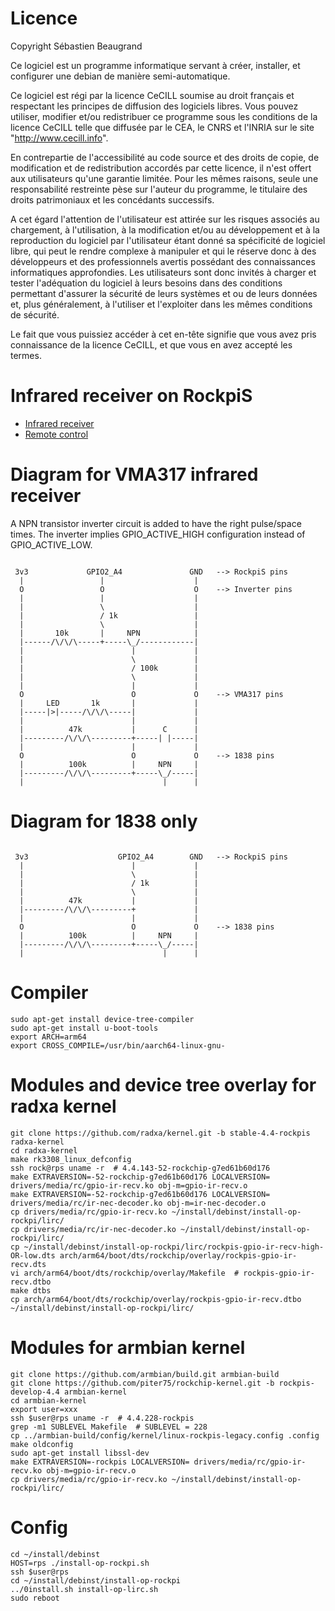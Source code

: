 # Licence

Copyright Sébastien Beaugrand

Ce logiciel est un programme informatique servant à créer, installer, et
configurer une debian de manière semi-automatique.

Ce logiciel est régi par la licence CeCILL soumise au droit français et
respectant les principes de diffusion des logiciels libres. Vous pouvez
utiliser, modifier et/ou redistribuer ce programme sous les conditions
de la licence CeCILL telle que diffusée par le CEA, le CNRS et l'INRIA
sur le site "http://www.cecill.info".

En contrepartie de l'accessibilité au code source et des droits de copie,
de modification et de redistribution accordés par cette licence, il n'est
offert aux utilisateurs qu'une garantie limitée.  Pour les mêmes raisons,
seule une responsabilité restreinte pèse sur l'auteur du programme,  le
titulaire des droits patrimoniaux et les concédants successifs.

A cet égard  l'attention de l'utilisateur est attirée sur les risques
associés au chargement,  à l'utilisation,  à la modification et/ou au
développement et à la reproduction du logiciel par l'utilisateur étant
donné sa spécificité de logiciel libre, qui peut le rendre complexe à
manipuler et qui le réserve donc à des développeurs et des professionnels
avertis possédant  des  connaissances  informatiques approfondies.  Les
utilisateurs sont donc invités à charger  et  tester  l'adéquation  du
logiciel à leurs besoins dans des conditions permettant d'assurer la
sécurité de leurs systèmes et ou de leurs données et, plus généralement,
à l'utiliser et l'exploiter dans les mêmes conditions de sécurité.

Le fait que vous puissiez accéder à cet en-tête signifie que vous avez
pris connaissance de la licence CeCILL, et que vous en avez accepté les
termes.

# Infrared receiver on RockpiS

* [Infrared receiver](https://www.velleman.eu/products/view/?id=435548)
* [Remote control](https://joy-it.net/en/products/SBC-IRC01)

# Diagram for VMA317 infrared receiver

A NPN transistor inverter circuit is added to have the right pulse/space times.
The inverter implies GPIO_ACTIVE_HIGH configuration instead of GPIO_ACTIVE_LOW.
```
```
```
 3v3             GPIO2_A4               GND   --> RockpiS pins
  |                 |                    |
  O                 O                    O    --> Inverter pins
  |                 |                    |
  |                 \                    |
  |                 / 1k                 |
  |                 \                    |
  |       10k       |     NPN            |
  |------/\/\/\-----+-----\_/------------|
  |                        |             |
  |                        \             |
  |                        / 100k        |
  |                        \             |
  |                        |             |
  O                        O             O    --> VMA317 pins
  |     LED       1k       |             |
  |-----|>|-----/\/\/\-----|             |
  |                        |             |
  |          47k           |      C      |
  |---------/\/\/\---------+-----| |-----|
  |                        |             |
  O                        O             O    --> 1838 pins
  |          100k          |     NPN     |
  |---------/\/\/\---------+-----\_/-----|
  |                               |      |
```

# Diagram for 1838 only
```
```
```
 3v3                    GPIO2_A4        GND   --> RockpiS pins
  |                        |             |
  |                        \             |
  |                        / 1k          |
  |                        \             |
  |          47k           |             |
  |---------/\/\/\---------+             |
  |                        |             |
  O                        O             O    --> 1838 pins
  |          100k          |     NPN     |
  |---------/\/\/\---------+-----\_/-----|
  |                               |      |
```

# Compiler
```
sudo apt-get install device-tree-compiler
sudo apt-get install u-boot-tools
export ARCH=arm64
export CROSS_COMPILE=/usr/bin/aarch64-linux-gnu-
```

# Modules and device tree overlay for radxa kernel
```
git clone https://github.com/radxa/kernel.git -b stable-4.4-rockpis radxa-kernel
cd radxa-kernel
make rk3308_linux_defconfig
ssh rock@rps uname -r  # 4.4.143-52-rockchip-g7ed61b60d176
make EXTRAVERSION=-52-rockchip-g7ed61b60d176 LOCALVERSION= drivers/media/rc/gpio-ir-recv.ko obj-m=gpio-ir-recv.o
make EXTRAVERSION=-52-rockchip-g7ed61b60d176 LOCALVERSION= drivers/media/rc/ir-nec-decoder.ko obj-m=ir-nec-decoder.o
cp drivers/media/rc/gpio-ir-recv.ko ~/install/debinst/install-op-rockpi/lirc/
cp drivers/media/rc/ir-nec-decoder.ko ~/install/debinst/install-op-rockpi/lirc/
cp ~/install/debinst/install-op-rockpi/lirc/rockpis-gpio-ir-recv-high-OR-low.dts arch/arm64/boot/dts/rockchip/overlay/rockpis-gpio-ir-recv.dts
vi arch/arm64/boot/dts/rockchip/overlay/Makefile  # rockpis-gpio-ir-recv.dtbo
make dtbs
cp arch/arm64/boot/dts/rockchip/overlay/rockpis-gpio-ir-recv.dtbo ~/install/debinst/install-op-rockpi/lirc/
```

# Modules for armbian kernel
```
git clone https://github.com/armbian/build.git armbian-build
git clone https://github.com/piter75/rockchip-kernel.git -b rockpis-develop-4.4 armbian-kernel
cd armbian-kernel
export user=xxx
ssh $user@rps uname -r  # 4.4.228-rockpis
grep -m1 SUBLEVEL Makefile  # SUBLEVEL = 228
cp ../armbian-build/config/kernel/linux-rockpis-legacy.config .config
make oldconfig
sudo apt-get install libssl-dev
make EXTRAVERSION=-rockpis LOCALVERSION= drivers/media/rc/gpio-ir-recv.ko obj-m=gpio-ir-recv.o
cp drivers/media/rc/gpio-ir-recv.ko ~/install/debinst/install-op-rockpi/lirc/
```

# Config
```
cd ~/install/debinst
HOST=rps ./install-op-rockpi.sh
ssh $user@rps
cd ~/install/debinst/install-op-rockpi
../0install.sh install-op-lirc.sh
sudo reboot
```

